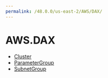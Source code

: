 ```yaml
---
permalink: /48.0.0/us-east-2/AWS/DAX/
---
```


# AWS.DAX



* [Cluster](Cluster.md)
* [ParameterGroup](ParameterGroup.md)
* [SubnetGroup](SubnetGroup.md)